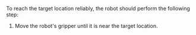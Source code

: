 To reach the target location reliably, the robot should perform the following step:
1. Move the robot's gripper until it is near the target location.